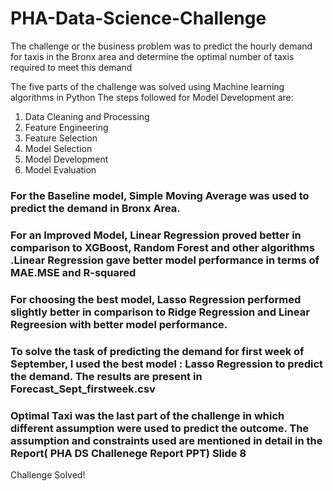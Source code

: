 # PHA-Data-Science-Challenge

The challenge or the business problem was to predict the hourly demand for taxis in the Bronx area and determine the optimal number of taxis required to meet this demand

The five parts of the challenge was solved using Machine learning algorithms in Python
The steps followed for Model Development are:
  1. Data Cleaning and Processing
  2. Feature Engineering
  3. Feature Selection
  4. Model Selection
  5. Model Development
  6. Model Evaluation

### For the Baseline model, Simple Moving Average was used to predict the demand in Bronx Area. 
### For an Improved Model, Linear Regression proved better in comparison to XGBoost, Random Forest and other algorithms .Linear Regression gave better model performance in terms of MAE.MSE and R-squared
### For choosing the best model, Lasso Regression performed slightly better in comparison to Ridge Regression and Linear Regreesion with better model performance.

### To solve the task of predicting the demand for first week of September, I used the best model : Lasso Regression to predict the demand. The results are present in Forecast_Sept_firstweek.csv

### Optimal Taxi was the last part of the challenge in which different assumption were used to predict the outcome. The assumption and constraints used are mentioned in detail in the Report( PHA DS Challenege Report PPT) Slide 8

Challenge Solved! 
